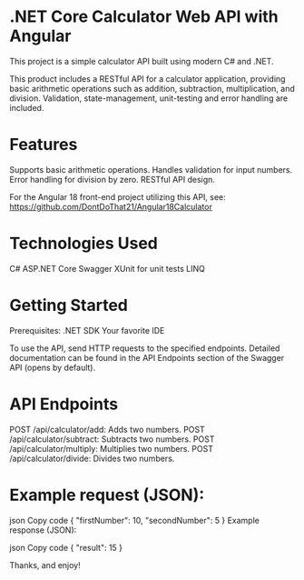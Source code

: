 # .NET Core Calculator Web API with Angular 
This project is a simple calculator API built using modern C# and .NET.

This product includes a RESTful API for a calculator application, providing basic arithmetic operations such as addition, subtraction, multiplication, and division.
Validation, state-management, unit-testing and error handling are included.

# Features
Supports basic arithmetic operations.
Handles validation for input numbers.
Error handling for division by zero.
RESTful API design.

For the Angular 18 front-end project utilizing this API, see:
https://github.com/DontDoThat21/Angular18Calculator

# Technologies Used
C#
ASP.NET Core
Swagger
XUnit for unit tests
LINQ

# Getting Started
Prerequisites:
.NET SDK
Your favorite IDE

To use the API, send HTTP requests to the specified endpoints. Detailed documentation can be found in the API Endpoints section of the Swagger API (opens by default).

# API Endpoints
POST /api/calculator/add: Adds two numbers.
POST /api/calculator/subtract: Subtracts two numbers.
POST /api/calculator/multiply: Multiplies two numbers.
POST /api/calculator/divide: Divides two numbers.

# Example request (JSON):

json
Copy code
{
  "firstNumber": 10,
  "secondNumber": 5
}
Example response (JSON):

json
Copy code
{
  "result": 15
}

Thanks, and enjoy!
